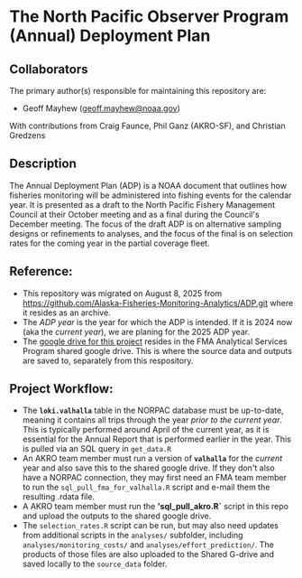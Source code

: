 # The North Pacific Observer Program (Annual) Deployment Plan
## Collaborators
The primary author(s) responsible for maintaining this repository are:
* Geoff Mayhew (geoff.mayhew@noaa.gov)

With contributions from Craig Faunce, Phil Ganz (AKRO-SF), and Christian Gredzens

## Description

The Annual Deployment Plan (ADP) is a NOAA document that outlines how fisheries monitoring will be administered into fishing events for the calendar year.  It is presented as a draft to the North Pacific Fishery Management Council at their October meeting and as a final during the Council's December meeting.  The focus of the draft ADP is on alternative sampling designs or refinements to analyses, and the focus of the final is on selection rates for the coming year in the partial coverage fleet.

## Reference:
- This repository was migrated on August 8, 2025 from https://github.com/Alaska-Fisheries-Monitoring-Analytics/ADP.git where it resides as an archive.
- The *ADP year* is the year for which the ADP is intended. If it is 2024 now (aka the *current year*), we are planing for the 2025 ADP year.
- The [google drive for this project](https://drive.google.com/drive/folders/18yn0IewNpQuPpCIL2Ejp-Pg-5GPMD5xl) resides in the FMA Analytical Services Program shared google drive. This is where the source data and outputs are saved to, separately from this respository.

## Project Workflow:
- The **`loki.valhalla`** table in the NORPAC database must be up-to-date, meaning it contains all trips through the year *prior to the current year*. This is typically performed around April of the current year, as it is essential for the Annual Report that is performed earlier in the year. This is pulled via an SQL query in `get_data.R`
- An AKRO team member must run a version of **`valhalla`** for the *current* year and also save this to the shared google drive. If they don't also have a NORPAC connection, they may first need an FMA team member to run the `sql_pull_fma_for_valhalla.R` script and e-mail them the resulting .rdata file. 
- A AKRO team member must run the **'sql_pull_akro.R`** script in this repo and upload the outputs to the shared google drive.
- The `selection_rates.R` script can be run, but may also need updates from additional scripts in the `analyses/` subfolder, including `analyses/monitoring_costs/` and `analyses/effort_prediction/`. The products of those files are also uploaded to the Shared G-drive and saved locally to the `source_data` folder.
